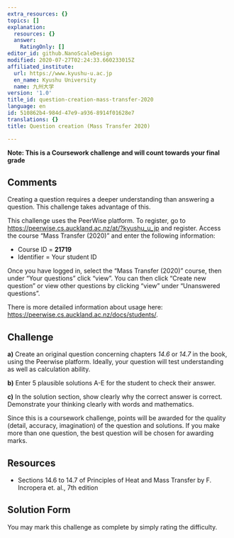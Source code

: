 ```yaml
---
extra_resources: {}
topics: []
explanation:
  resources: {}
  answer:
    RatingOnly: []
editor_id: github.NanoScaleDesign
modified: 2020-07-27T02:24:33.660233015Z
affiliated_institute:
  url: https://www.kyushu-u.ac.jp
  en_name: Kyushu University
  name: 九州大学
version: '1.0'
title_id: question-creation-mass-transfer-2020
language: en
id: 510862b4-984d-47e9-a936-8914f01628e7
translations: {}
title: Question creation (Mass Transfer 2020)

---
```


**Note: This is a Coursework challenge and will count towards your final grade**

## Comments
Creating a question requires a deeper understanding than answering a question. This challenge takes advantage of this.

This challenge uses the PeerWise platform. To register, go to https://peerwise.cs.auckland.ac.nz/at/?kyushu_u_jp and register. Access the course “Mass Transfer (2020)” and enter the following information:

- Course ID = **21719**
- Identifier = Your student ID

Once you have logged in, select the “Mass Transfer (2020)” course, then under “Your questions” click “view”. You can then click “Create new question” or view other questions by clicking “view” under “Unanswered questions”.

There is more detailed information about usage here: https://peerwise.cs.auckland.ac.nz/docs/students/.


## Challenge

**a)** Create an original question concerning chapters *14.6* or *14.7* in the book, using the Peerwise platform. Ideally, your question will test understanding as well as calculation ability.

**b)** Enter 5 plausible solutions A-E for the student to check their answer.

**c)** In the solution section, show clearly why the correct answer is correct. Demonstrate your thinking clearly with words and mathematics.

Since this is a coursework challenge, points will be awarded for the quality (detail, accuracy, imagination) of the question and solutions. If you make more than one question, the best question will be chosen for awarding marks.

## Resources

- Sections 14.6 to 14.7 of Principles of Heat and Mass Transfer by F. Incropera et. al., 7th edition

## Solution Form
You may mark this challenge as complete by simply rating the difficulty.